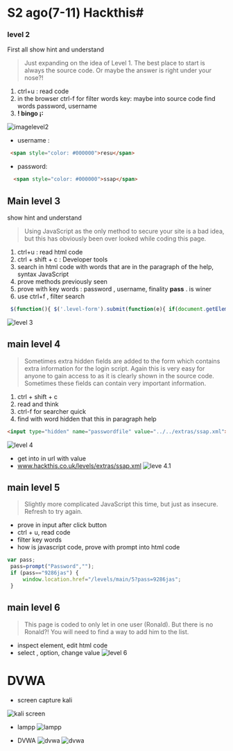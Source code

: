 # S2 ago(7-11)  Hackthis#
### level 2 ###
First all show hint and understand
>Just expanding on the idea of Level 1. The best place to start is always the source code.
 Or maybe the answer is right under your nose?!

1. ctrl+u : read code
1. in the browser ctrl-f for filter words key: maybe into source code find words password, username
1. __! bingo ¡:__  


![imagelevel2](img2.png)

* username :

``` html
 <span style="color: #000000">resu</span>
```

* password:

``` html
  <span style="color: #000000">ssap</span>
```
## Main level 3 ##

show hint and understand
> Using JavaScript as the only method to secure your site is a bad idea, but this has obviously been over looked while coding this page.

1. ctrl+u : read html code
1. ctrl + shift + c : Developer tools
1. search in html code with words that are in the paragraph of the help, syntax JavaScript
1. prove methods previously seen
1. prove with key words : password , username, finality __pass__ . is winer
1. use ctrl+f , filter search

```JavaScript
 $(function(){ $('.level-form').submit(function(e){ if(document.getElementById('user').value == 'heaven' && document.getElementById('pass').value == 'hell') { } else { e.preventDefault(); alert('Incorrect login') } })})
```
![level 3](img3.1.png)


## main level 4 ##
>Sometimes extra hidden fields are added to the form which contains extra information for the login script. Again this is very easy for anyone to gain access to as it is clearly shown in the source code.
Sometimes these fields can contain very important information.

1. ctrl + shift + c
1. read and think
1.  ctrl-f for searcher quick
1. find with word hidden that this in paragraph help
``` html
<input type="hidden" name="passwordfile" value="../../extras/ssap.xml">
```
![level 4](img4.png)
 * get into in url with value
 * www.hackthis.co.uk/levels/extras/ssap.xml
![leve 4.1](img4_1.png)

## main level 5 ##
> Slightly more complicated JavaScript this time, but just as insecure.
  Refresh to try again.

* prove in input after click button
* ctrl + u, read code
* filter key words
* how is javascript code, prove with prompt into html code

```JavaScript
var pass;
 pass=prompt("Password","");
 if (pass=="9286jas") {
     window.location.href="/levels/main/5?pass=9286jas";
 }
```
## main level 6 ##
>This page is coded to only let in one user (Ronald). But there is no Ronald?! You will need to find a way to add him to the list.

* inspect element, edit html code
* select , option, change value
![level 6](img6.png)

# DVWA #

* screen capture kali

![kali screen](screen_kali.png)

* lampp
![lampp](lampp.png)

* DVWA
![dvwa](DVWA.png)
![dvwa](DVWA_1.png)
